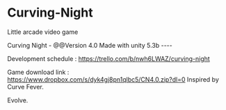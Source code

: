 # Curving-Night
Little arcade video game

Curving Night - @@Version 4.0
Made with unity 5.3b ----

Development schedule : https://trello.com/b/nwh6LWAZ/curving-night

Game download link : https://www.dropbox.com/s/dyk4gj8pn1qlbc5/CN4.0.zip?dl=0
Inspired by Curve Fever.

Evolve.
